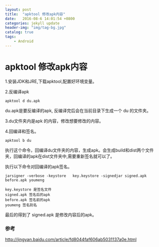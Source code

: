 ```yaml
---
layout: post
title:  "apktool 修改apk内容"
date:   2016-08-6 14:01:54 +0800
categories: jekyll update
header-img: "img/tag-bg.jpg"
catalog: true
tags:
    - Android
---
```


# apktool 修改apk内容

1.安装JDK和JRE,下载apktool,配置好环境变量。

2.反编译apk

```
apktool d du.apk
```
du.apk是要反编译的apk, 反编译完后会在当前目录下生成一个 du 的文件夹。

3.du文件夹内是apk 的内容，修改想要修改的内容。


4.回编译和签名。

```
apktool b du
```
执行这个命令，回编译du文件夹的内容，生成apk。会生成build和dist两个文件夹，回编译的apk在dist文件夹中,需要重新签名就可以了。

执行以下命令对回编译的apk签名。

```
jarsigner -verbose -keystore   key.keystore -signedjar signed.apk before.apk youmeng
```
    key.keystore 是签名文件
    signed.apk 签名后的apk
    before.apk 签名前的apk
    youmeng 签名别名
最后的得到了 signed.apk 是修改内容后的apk。

### 参考
http://jingyan.baidu.com/article/fd8044faf606ab5031137a0e.html
